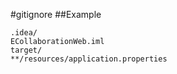 #gitignore
##Example
```
.idea/
ECollaborationWeb.iml
target/
**/resources/application.properties
```